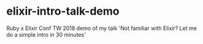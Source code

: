 # elixir-intro-talk-demo
Ruby x Elixir Conf TW 2018 demo of my talk 'Not familiar with Elixir? Let me do a simple intro in 30 minutes'
